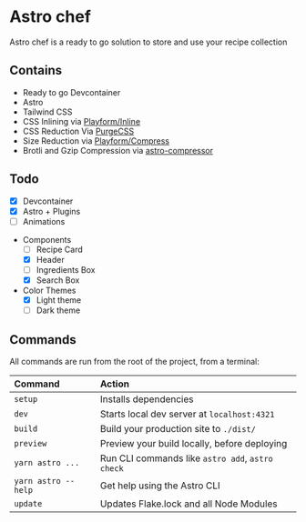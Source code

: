 # Astro chef
Astro chef is a ready to go solution to store and use your recipe collection 

## Contains

- Ready to go Devcontainer
- Astro
- Tailwind CSS
- CSS Inlining via [Playform/Inline](https://github.com/PlayForm/Inline)
- CSS Reduction Via [PurgeCSS](https://github.com/codiume/orbit)
- Size Reduction via [Playform/Compress](https://github.com/PlayForm/Compress)
- Brotli and Gzip Compression via [astro-compressor](https://github.com/sondr3/astro-compressor)

## Todo

- [x] Devcontainer
- [x] Astro + Plugins
- [ ] Animations

- Components
  - [ ] Recipe Card
  - [x] Header
  - [ ] Ingredients Box
  - [x] Search Box

- Color Themes
  - [x] Light theme
  - [ ] Dark theme

## Commands

All commands are run from the root of the project, from a terminal:

| Command             | Action                                           |
| :------------------ | :----------------------------------------------- |
| `setup`             | Installs dependencies                            |
| `dev`               | Starts local dev server at `localhost:4321`      |
| `build`             | Build your production site to `./dist/`          |
| `preview`           | Preview your build locally, before deploying     |
| `yarn astro ...`    | Run CLI commands like `astro add`, `astro check` |
| `yarn astro --help` | Get help using the Astro CLI                     |
| `update`            | Updates Flake.lock and all Node Modules          |
